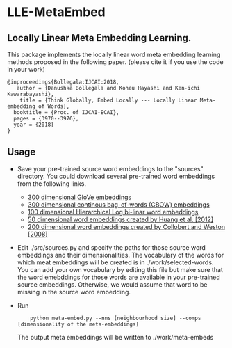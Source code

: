 # LLE-MetaEmbed
## Locally Linear Meta Embedding Learning.

This package implements the locally linear word meta embedding learning methods proposed in the following paper.
(please cite it if you use the code in your work)

~~~~~~~~~~~~~~~~~~~~~~~~~~~~~~~~~~~~~~~~~~~~~~~~~~~~~~~~~~~~~~~~~~~~~~~~~~~~~~~~
@inproceedings{Bollegala:IJCAI:2018,
   author = {Danushka Bollegala and Koheu Hayashi and Ken-ichi Kawarabayashi},
    title = {Think Globally, Embed Locally --- Locally Linear Meta-embedding of Words},
  booktitle = {Proc. of IJCAI-ECAI},
  pages = {3970--3976},
  year = {2018}
}
~~~~~~~~~~~~~~~~~~~~~~~~~~~~~~~~~~~~~~~~~~~~~~~~~~~~~~~~~~~~~~~~~~~~~~~~~~~~~~~~~~~~~~~

## Usage

* Save your pre-trained source word embeddings to the "sources" directory. You could download several pre-trained word embeddings from the following links.
    * [300 dimensional GloVe embeddings](http://nlp.stanford.edu/data/glove.42B.300d.zip)
    * [300 dimensional continous bag-of-words (CBOW) embeddings](https://drive.google.com/file/d/0B7XkCwpI5KDYNlNUTTlSS21pQmM/edit?usp=sharing)
    * [100 dimensional Hierarchical Log bi-linar word embeddings](https://www.dropbox.com/s/f3kmthi7jttwyib/HLBL%2B100?dl=0)
    * [50 dimensional word embeddings created by Huang et al. [2012]](https://www.dropbox.com/s/owryrlbmmwjcj1h/Huang%2B50?dl=0)
    * [200 dimensional word embeddings created by Collobert and Weston [2008]](https://www.dropbox.com/s/zgakc14fl56w7l5/CW%2B200?dl=0)

* Edit ./src/sources.py and specify the paths for those source word embeddings and their dimensionalities. The vocabulary of the words for which meat embeddings will be created is in ./work/selected-words. You can add your own vocabulary by editing this file but make sure that the word emebddings for those words are available in your pre-trained source embeddings. Otherwise, we would assume that word to be missing in the source word embedding.

* Run 
    ```
        python meta-embed.py --nns [neighbourhood size] --comps [dimensionality of the meta-embeddings]
    ```
    The output meta embeddings will be written to ./work/meta-embeds